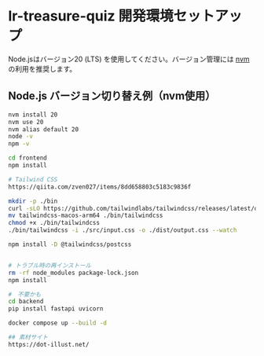 # lr-treasure-quiz 開発環境セットアップ

Node.jsはバージョン20 (LTS) を使用してください。バージョン管理には [nvm](https://github.com/nvm-sh/nvm) の利用を推奨します。

## Node.js バージョン切り替え例（nvm使用）

```bash
nvm install 20
nvm use 20
nvm alias default 20
node -v
npm -v

cd frontend
npm install

# Tailwind CSS
https://qiita.com/zven027/items/8dd658803c5183c9836f

mkdir -p ./bin
curl -sLO https://github.com/tailwindlabs/tailwindcss/releases/latest/download/tailwindcss-macos-arm64
mv tailwindcss-macos-arm64 ./bin/tailwindcss
chmod +x ./bin/tailwindcss
./bin/tailwindcss -i ./src/input.css -o ./dist/output.css --watch

npm install -D @tailwindcss/postcss


# トラブル時の再インストール
rm -rf node_modules package-lock.json
npm install

#　不要かも
cd backend
pip install fastapi uvicorn

docker compose up --build -d

## 素材サイト
https://dot-illust.net/